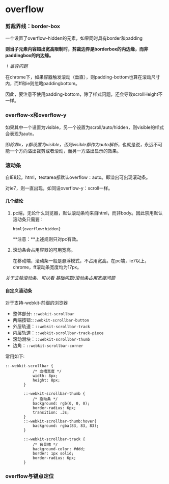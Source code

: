 # overflow

### 剪裁界线：border-box

一个设置了overflow-hidden的元素，如果同时具有border和padding

**则当子元素内容超出宽高限制时，剪裁边界是borderbox的内边缘，而非paddingbox的内边缘。**

！*兼容问题*

在chrome下，如果容器触发滚动（垂直），则padding-bottom也算在滚动尺寸内，而ff和ie则忽略paddingbottom。

因此，要注意不使用padding-bottom，除了样式问题，还会导致scrollHeight不一样。

### overflow-x和overflow-y

如果其中一个设置为visible，另一个设置为scroll/auto/hidden，则visible的样式会表现为auto。

即*除非x，y都设置为visible，否则visible都作为auto解析*，也就是说，永远不可能一个方向溢出裁剪或者滚动，而另一方溢出显示的效果。



### 滚动条

自IE8起，html，textarea都默认overflow：auto。即溢出可出现滚动条。

对ie7，则一直出现，如同设overflow-y：scroll一样。

#### 几个结论

1. pc端，无论什么浏览器，默认滚动条均来自html，而非body。因此禁用默认滚动条只需要：

   ```
   html{overflow:hidden}
   ```

   **注意：**上述规则只对pc有效。

2. 滚动条会占用容器的可用宽高。

   在移动端，滚动条一般是悬浮模式，不占用宽高。在pc端，ie7以上，chrome，ff滚动条宽度均为17px。

*关于去除滚动条，可以看 基础问题/滚动条占用宽度问题*

#### 自定义滚动条

对于支持-webkit-前缀的浏览器

- 整体部分: `::webkit-scrollbar`
- 两端按钮:`::webkit-scrollbar-button`
- 外层轨道：`::webkit-scrollbar-track`
- 内层轨道：`::webkit-scrollbar-track-piece`
- 滚动滑块：`::webkit-scrollbar-thumb`
- 边角：`::webkit-scrollbar-corner`

常用如下:

```
::-webkit-scrollbar {
            /* 血槽宽度 */
            width: 8px;
            height: 8px;
        }

        ::-webkit-scrollbar-thumb {
            /* 拖动条 */
            background: rgb(0, 0, 0);
            border-radius: 6px;
            transition: .3s;
        }
        ::-webkit-scrollbar-thumb:hover{
            background: rgba(83, 83, 83);
        }

        ::-webkit-scrollbar-track {
            /* 背景槽 */
            background-color: #ddd;
            border: 1px solid;
            border-radius: 6px;
        }
```

### overflow与锚点定位

